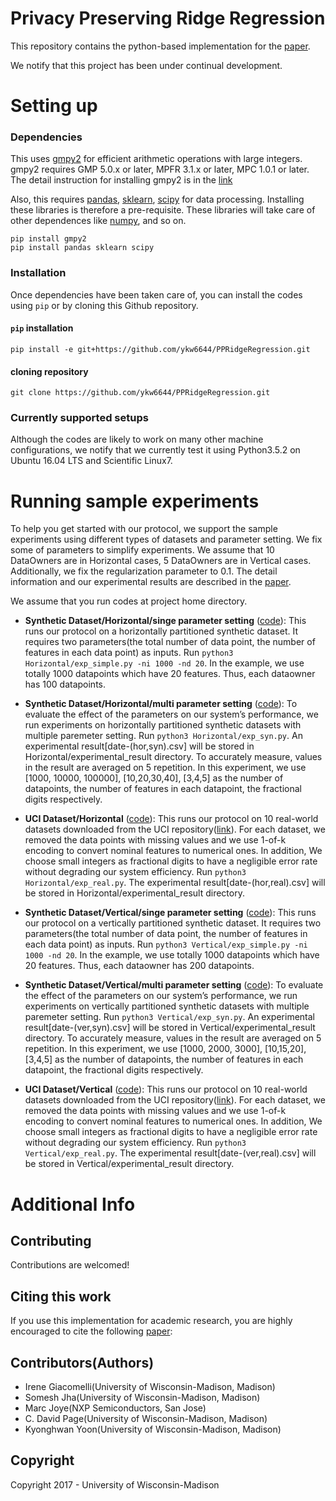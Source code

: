 # Privacy Preserving Ridge Regression

This repository contains the python-based implementation for the [paper](https://eprint.iacr.org/2017/979). 

We notify that this project has been under continual development.


# Setting up

### Dependencies

This uses [gmpy2](https://pypi.python.org/pypi/gmpy2) for efficient arithmetic operations with large integers. gmpy2 requires GMP 5.0.x or later, MPFR 3.1.x or later, MPC 1.0.1 or later. The detail instruction for installing gmpy2 is in the [link](https://gmpy2.readthedocs.io/en/latest/intro.html#installing-gmpy2-on-unix-linux)

Also, this requires [pandas](https://pandas.pydata.org/pandas-docs/stable/install.html), [sklearn](http://scikit-learn.org/stable/), [scipy](https://www.scipy.org/) for data processing. Installing these libraries is therefore a pre-requisite. These libraries will take care of other dependences like [numpy](http://www.numpy.org/), and so on.

```
pip install gmpy2
pip install pandas sklearn scipy
```


### Installation

Once dependencies have been taken care of, you can install the codes using
`pip` or by cloning this Github repository.

#### `pip` installation

```
pip install -e git+https://github.com/ykw6644/PPRidgeRegression.git
```

#### cloning repository

```
git clone https://github.com/ykw6644/PPRidgeRegression.git
```

### Currently supported setups

Although the codes are likely to work on many other machine configurations, we notify that we
currently test it using Python3.5.2 on Ubuntu 16.04 LTS and Scientific Linux7.

# Running sample experiments

To help you get started with our protocol, 
we support the sample experiments using different types of datasets and parameter setting.
We fix some of parameters to simplify experiments. We assume that 10 DataOwners are in Horizontal cases, 5 DataOwners are in Vertical cases. Additionally, we fix the regularization parameter to 0.1. The detail information and our experimental results are described in the [paper](https://eprint.iacr.org/2017/979). 

We assume that you run codes at project home directory.

* **Synthetic Dataset/Horizontal/singe parameter setting** ([code](https://github.com/ykw6644/PPRidgeRegression/blob/master/Horizontal%20partition/exp_simple.py)): 
This runs our protocol on a horizontally partitioned synthetic dataset. It requires two parameters(the total number of data point, the number of features in each data point) as inputs. Run ``` python3 Horizontal/exp_simple.py -ni 1000 -nd 20 ```. In the example, we use totally 1000 datapoints which have 20 features. Thus, each dataowner has 100 datapoints. 

* **Synthetic Dataset/Horizontal/multi parameter setting** ([code](https://github.com/ykw6644/PPRidgeRegression/blob/master/Horizontal%20partition/exp_syn.py)): 
To evaluate the effect of the parameters on our system’s performance, we run experiments on horizontally partitioned synthetic datasets with multiple paremeter setting. Run ``` python3 Horizontal/exp_syn.py ```. An experimental result\[date-(hor,syn).csv\] will be stored in Horizontal/experimental_result directory. To accurately measure, values in the result are averaged on 5 repetition. In this experiment, we use \[1000, 10000, 100000\], \[10,20,30,40\], \[3,4,5\] as the number of datapoints, the number of features in each datapoint, the fractional digits respectively.

* **UCI Dataset/Horizontal** ([code](https://github.com/ykw6644/PPRidgeRegression/blob/master/Horizontal%20partition/exp_real.py)): This runs our protocol on 10 real-world datasets downloaded from the UCI repository([link](https://archive.ics.uci.edu/ml/datasets.html)). For each dataset, we removed the data points with missing values and we use 1-of-k encoding to convert nominal features to numerical ones. In addition, We choose small integers as fractional digits to have a negligible error rate without degrading our system efficiency. Run ``` python3 Horizontal/exp_real.py ```. The experimental result\[date-(hor,real).csv\] will be stored in Horizontal/experimental_result directory. 

* **Synthetic Dataset/Vertical/singe parameter setting** ([code](https://github.com/ykw6644/PPRidgeRegression/blob/master/Vertical%20partition/exp_simple.py)): 
This runs our protocol on a vertically partitioned synthetic dataset. It requires two parameters(the total number of data point, the number of features in each data point) as inputs. Run ``` python3 Vertical/exp_simple.py -ni 1000 -nd 20 ```. In the example, we use totally 1000 datapoints which have 20 features. Thus, each dataowner has 200 datapoints. 

* **Synthetic Dataset/Vertical/multi parameter setting** ([code](https://github.com/ykw6644/PPRidgeRegression/blob/master/Vertical%20partition/exp_syn.py)): To evaluate the effect of the parameters on our system’s performance, we run experiments on vertically partitioned synthetic datasets with multiple paremeter setting. Run ``` python3 Vertical/exp_syn.py ```. An experimental result\[date-(ver,syn).csv\] will be stored in Vertical/experimental_result directory. To accurately measure, values in the result are averaged on 5 repetition. In this experiment, we use \[1000, 2000, 3000\], \[10,15,20\], \[3,4,5\] as the number of datapoints, the number of features in each datapoint, the fractional digits respectively. 

* **UCI Dataset/Vertical** ([code](https://github.com/ykw6644/PPRidgeRegression/blob/master/Vertical%20partition/exp_real.py)): This runs our protocol on 10 real-world datasets downloaded from the UCI repository([link](https://archive.ics.uci.edu/ml/datasets.html)). For each dataset, we removed the data points with missing values and we use 1-of-k encoding to convert nominal features to numerical ones. In addition, We choose small integers as fractional digits to have a negligible error rate without degrading our system efficiency. Run ``` python3 Vertical/exp_real.py ```. The experimental result\[date-(ver,real).csv\] will be stored in Vertical/experimental_result directory. 


# Additional Info

## Contributing

Contributions are welcomed! 


## Citing this work

If you use this implementation for academic research, you are highly encouraged to cite the following [paper](https://eprint.iacr.org/2017/979):


## Contributors(Authors)

* Irene Giacomelli(University of Wisconsin-Madison, Madison)
* Somesh Jha(University of Wisconsin-Madison, Madison)
* Marc Joye(NXP Semiconductors, San Jose)
* C. David Page(University of Wisconsin-Madison, Madison)
* Kyonghwan Yoon(University of Wisconsin-Madison, Madison)

## Copyright

Copyright 2017 - University of Wisconsin-Madison
